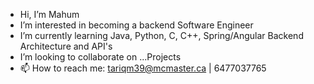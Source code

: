 -  Hi, I’m Mahum 
-  I’m interested in becoming a backend Software Engineer
-  I’m currently learning Java, Python, C, C++, Spring/Angular Backend Architecture and API's
-  I’m looking to collaborate on ...Projects
- 📫 How to reach me: tariqm39@mcmaster.ca | 6477037765

<!---
Merctwain/Merctwain is a ✨ special ✨ repository because its `README.md` (this file) appears on your GitHub profile.
You can click the Preview link to take a look at your changes.
--->
